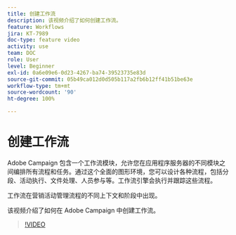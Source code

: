 ```yaml
---
title: 创建工作流
description: 该视频介绍了如何创建工作流。
feature: Workflows
jira: KT-7989
doc-type: feature video
activity: use
team: DOC
role: User
level: Beginner
exl-id: 0a6e09e6-0d23-4267-ba74-39523735e83d
source-git-commit: 05b49ca012d0d505b117a2fb6b12ff41b51be63e
workflow-type: tm+mt
source-wordcount: '90'
ht-degree: 100%

---
```


# 创建工作流

Adobe Campaign 包含一个工作流模块，允许您在应用程序服务器的不同模块之间编排所有流程和任务。通过这个全面的图形环境，您可以设计各种流程，包括分段、活动执行、文件处理、人员参与等。工作流引擎会执行并跟踪这些流程。

工作流在营销活动管理流程的不同上下文和阶段中出现。

该视频介绍了如何在 Adobe Campaign 中创建工作流。

>[!VIDEO](https://video.tv.adobe.com/v/25559?quality=12&learn=on)
